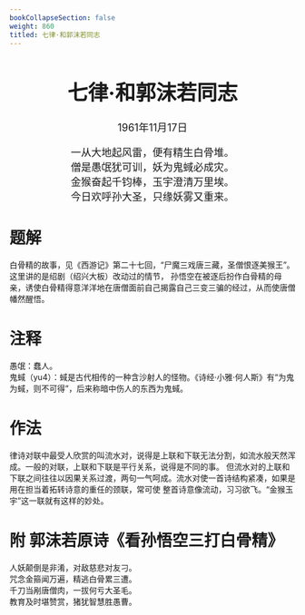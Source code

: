 ```yaml
---
bookCollapseSection: false
weight: 860
titled: 七律·和郭沫若同志
---
```


<div align="center">

<font size="4">

# 七律·和郭沫若同志
1961年11月17日

一从大地起风雷，便有精生白骨堆。  
僧是愚氓犹可训，妖为鬼蜮必成灾。  
金猴奋起千钧棒，玉宇澄清万里埃。  
今日欢呼孙大圣，只缘妖雾又重来。

</font>

</div>

# 题解
白骨精的故事，见《西游记》第二十七回，“尸魔三戏唐三藏，圣僧恨逐美猴王”。这里讲的是绍剧（绍兴大板）改动过的情节，
孙悟空在被逐后扮作白骨精的母亲，诱使白骨精得意洋洋地在唐僧面前自己揭露自己三变三骗的经过，从而使唐僧幡然醒悟。

# 注释
愚氓：蠢人。  
鬼蜮（yu4）：蜮是古代相传的一种含沙射人的怪物。《诗经·小雅·何人斯》有“为鬼为蜮，则不可得”，后来称暗中伤人的东西为鬼蜮。

# 作法
律诗对联中最受人欣赏的叫流水对，说得是上联和下联无法分割，如流水般天然浑成。一般的对联，上联和下联是平行关系，说得是不同的事。
但流水对的上联和下联之间往往以因果关系过渡，两句一气呵成。流水对使一首诗结构紧凑，如果是用在担当着拓转诗意的重任的颈联，常可使
整首诗意像流动，习习欲飞。“金猴玉宇”这一联就有这样的妙处。

# 附 郭沫若原诗《看孙悟空三打白骨精》
人妖颠倒是非淆，对敌慈悲对友刁。  
咒念金箍闻万遍，精逃白骨累三遭。  
千刀当剐唐僧肉，一拔何亏大圣毛。  
教育及时堪赞赏，猪犹智慧胜愚曹。
